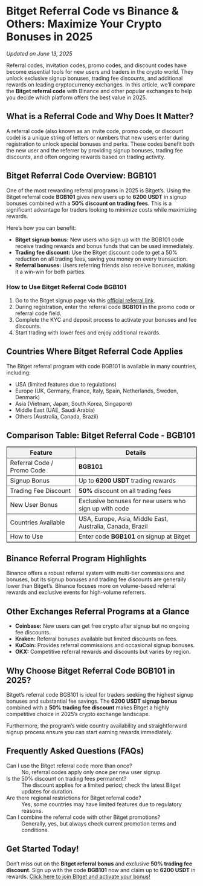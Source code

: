 <h1>Bitget Referral Code vs Binance & Others: Maximize Your Crypto Bonuses in 2025</h1>

<p><em>Updated on June 13, 2025</em></p>

<p>Referral codes, invitation codes, promo codes, and discount codes have become essential tools for new users and traders in the crypto world. They unlock exclusive signup bonuses, trading fee discounts, and additional rewards on leading cryptocurrency exchanges. In this article, we’ll compare the <strong>Bitget referral code</strong> with Binance and other popular exchanges to help you decide which platform offers the best value in 2025.</p>

<h2>What is a Referral Code and Why Does It Matter?</h2>
<p>A referral code (also known as an invite code, promo code, or discount code) is a unique string of letters or numbers that new users enter during registration to unlock special bonuses and perks. These codes benefit both the new user and the referrer by providing signup bonuses, trading fee discounts, and often ongoing rewards based on trading activity.</p>

<h2>Bitget Referral Code Overview: BGB101</h2>
<p>One of the most rewarding referral programs in 2025 is Bitget’s. Using the Bitget referral code <strong>BGB101</strong> gives new users up to <strong>6200 USDT</strong> in signup bonuses combined with a <strong>50% discount on trading fees</strong>. This is a significant advantage for traders looking to minimize costs while maximizing rewards.</p>

<p>Here’s how you can benefit:</p>
<ul>
<li><strong>Bitget signup bonus:</strong> New users who sign up with the BGB101 code receive trading rewards and bonus funds that can be used immediately.</li>
<li><strong>Trading fee discount:</strong> Use the Bitget discount code to get a 50% reduction on all trading fees, saving you money on every transaction.</li>
<li><strong>Referral bonuses:</strong> Users referring friends also receive bonuses, making it a win-win for both parties.</li>
</ul>

<h3>How to Use Bitget Referral Code BGB101</h3>
<ol>
<li>Go to the Bitget signup page via this <a href="https://partner.bitget.com/bg/new1" target="_blank" rel="noopener noreferrer">official referral link</a>.</li>
<li>During registration, enter the referral code <strong>BGB101</strong> in the promo code or referral code field.</li>
<li>Complete the KYC and deposit process to activate your bonuses and fee discounts.</li>
<li>Start trading with lower fees and enjoy additional rewards.</li>
</ol>

<h2>Countries Where Bitget Referral Code Applies</h2>
<p>The Bitget referral program with code BGB101 is available in many countries, including:</p>
<ul>
<li>USA (limited features due to regulations)</li>
<li>Europe (UK, Germany, France, Italy, Spain, Netherlands, Sweden, Denmark)</li>
<li>Asia (Vietnam, Japan, South Korea, Singapore)</li>
<li>Middle East (UAE, Saudi Arabia)</li>
<li>Others (Australia, Canada, Brazil)</li>
</ul>

<h2>Comparison Table: Bitget Referral Code - BGB101</h2>
<table border="1" cellpadding="8" cellspacing="0" style="border-collapse: collapse; width: 100%; max-width: 600px;">
<thead>
<tr style="background-color: #f2f2f2;">
<th>Feature</th>
<th>Details</th>
</tr>
</thead>
<tbody>
<tr>
<td>Referral Code / Promo Code</td>
<td><strong>BGB101</strong></td>
</tr>
<tr>
<td>Signup Bonus</td>
<td>Up to <strong>6200 USDT</strong> trading rewards</td>
</tr>
<tr>
<td>Trading Fee Discount</td>
<td><strong>50%</strong> discount on all trading fees</td>
</tr>
<tr>
<td>New User Bonus</td>
<td>Exclusive bonuses for new users who sign up with code</td>
</tr>
<tr>
<td>Countries Available</td>
<td>USA, Europe, Asia, Middle East, Australia, Canada, Brazil</td>
</tr>
<tr>
<td>How to Use</td>
<td>Enter code <strong>BGB101</strong> on signup at Bitget</td>
</tr>
</tbody>
</table>

<h2>Binance Referral Program Highlights</h2>
<p>Binance offers a robust referral system with multi-tier commissions and bonuses, but its signup bonuses and trading fee discounts are generally lower than Bitget’s. Binance focuses more on volume-based referral rewards and exclusive events for high-volume referrers.</p>

<h2>Other Exchanges Referral Programs at a Glance</h2>
<ul>
<li><strong>Coinbase:</strong> New users can get free crypto after signup but no ongoing fee discounts.</li>
<li><strong>Kraken:</strong> Referral bonuses available but limited discounts on fees.</li>
<li><strong>KuCoin:</strong> Provides referral commissions and occasional signup bonuses.</li>
<li><strong>OKX:</strong> Competitive referral rewards and discounts but varies by region.</li>
</ul>

<h2>Why Choose Bitget Referral Code BGB101 in 2025?</h2>
<p>Bitget’s referral code BGB101 is ideal for traders seeking the highest signup bonuses and substantial fee savings. The <strong>6200 USDT signup bonus</strong> combined with a <strong>50% trading fee discount</strong> makes Bitget a highly competitive choice in 2025’s crypto exchange landscape.</p>

<p>Furthermore, the program’s wide country availability and straightforward signup process ensure you can start earning rewards immediately.</p>

<h2>Frequently Asked Questions (FAQs)</h2>
<dl>
<dt>Can I use the Bitget referral code more than once?</dt>
<dd>No, referral codes apply only once per new user signup.</dd>

<dt>Is the 50% discount on trading fees permanent?</dt>
<dd>The discount applies for a limited period; check the latest Bitget updates for duration.</dd>

<dt>Are there regional restrictions for Bitget referral code?</dt>
<dd>Yes, some countries may have limited features due to regulatory reasons.</dd>

<dt>Can I combine the referral code with other Bitget promotions?</dt>
<dd>Generally, yes, but always check current promotion terms and conditions.</dd>
</dl>

<h2>Get Started Today!</h2>
<p>Don’t miss out on the <strong>Bitget referral bonus</strong> and exclusive <strong>50% trading fee discount</strong>. Sign up with the code <strong>BGB101</strong> now and claim up to <strong>6200 USDT</strong> in rewards. <a href="https://partner.bitget.com/bg/new1" target="_blank" rel="noopener noreferrer">Click here to join Bitget and activate your bonus!</a></p>

</body>
</html>
